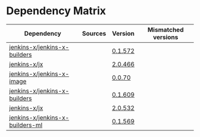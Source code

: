 # Dependency Matrix

Dependency | Sources | Version | Mismatched versions
---------- | ------- | ------- | -------------------
[jenkins-x/jenkins-x-builders](https://github.com/jenkins-x/jenkins-x-builders) |  | [0.1.572]() | 
[jenkins-x/jx](https://github.com/jenkins-x/jx) |  | [2.0.466]() | 
[jenkins-x/jenkins-x-image](https://github.com/jenkins-x/jenkins-x-image) |  | [0.0.70](https://github.com/jenkins-x/jenkins-x-image/releases/tag/0.0.70) | 
[jenkins-x/jenkins-x-builders](https://github.com/jenkins-x/jenkins-x-builders) |  | [0.1.609]() | 
[jenkins-x/jx](https://github.com/jenkins-x/jx) |  | [2.0.532](https://github.com/jenkins-x/jx/releases/tag/v2.0.532) | 
[jenkins-x/jenkins-x-builders-ml](https://github.com/jenkins-x/jenkins-x-builders-ml) |  | [0.1.569]() | 
